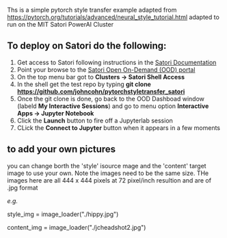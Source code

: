 Ths is a simple pytorch style transfer example adapted from https://pytorch.org/tutorials/advanced/neural_style_tutorial.html
adapted to run on the MIT Satori PowerAI Cluster

## To deploy on Satori do the following:
1. Get access to Satori following  instructions in the [Satori Documentation](https://mit-satori.github.io/satori-basics.html)
2. Point your browse to the [Satori Open On-Demand (OOD)  portal](https://satori-portal.mit.edu/pun/sys/dashboard)
3. On the top menu bar got to **Clusters -> Satori Shell Access** 
4. In the  shell get the test repo by typing  **git clone https://github.com/johncohn/pytorchstyletransfer_satori**
5. Once the git clone is done, go back to the OOD Dashboad window (labeld **My Interactive Sessions**) and go to menu option **Interactive Apps -> Jupyter Notebook**
6. Click the **Launch** button to fire off a Jupyterlab session
7. CLick the **Connect to Jupyter** button when it appears in a few moments


## to add your own pictures
you can change  borth the 'style' isource mage and the 'content' target image to use your own. Note the images need to be the same size. THe images here are all 444 x 444 pixels at 72 pixel/inch resultion and are of .jpg format 

*e.g.*

style_img = image_loader("./hippy.jpg")

content_img = image_loader("./jcheadshot2.jpg")
